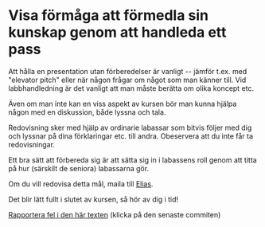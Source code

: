 # Visa förmåga att förmedla sin kunskap genom att handleda ett pass

Att hålla en presentation utan förberedelser är vanligt -- jämför
t.ex. med "elevator pitch" eller när någon frågar om något som man
känner till. Vid labbhandledning är det vanligt att man måste
berätta om olika koncept etc.

Även om man inte kan en viss aspekt av kursen bör man kunna hjälpa
någon med en diskussion, både lyssna och tala.

Redovisning sker med hjälp av ordinarie labassar som bitvis följer
med dig och lyssnar på dina förklaringar etc. till andra.
Obeservera att du inte får ta redovisningar.

Ett bra sätt att förbereda sig är att sätta sig in i labassens
roll genom att titta på hur (särskilt de seniora) labassarna gör.

Om du vill redovisa detta mål, maila till
[Elias](mailto:elias.castegren@it.uu.se).

Det blir lätt fullt i slutet av kursen, så hör av dig i tid!

[Rapportera fel i den här texten](https://github.com/IOOPM-UU/achievements/commits/master/X62.md) (klicka på den senaste commiten)